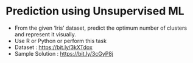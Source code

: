 # Prediction using Unsupervised ML


* From the given ‘Iris’ dataset, predict the optimum number of clusters and represent it visually.
* Use R or Python or perform this task
* Dataset : https://bit.ly/3kXTdox
* Sample Solution : https://bit.ly/3cGyP8j
